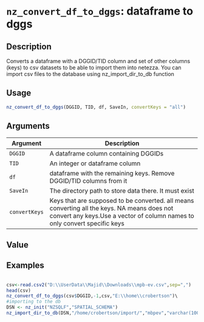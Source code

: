 # `nz_convert_df_to_dggs`: dataframe to dggs

## Description


 Converts a dataframe with a DGGID/TID column and set of other columns (keys) to csv
 datasets to be able to import them into netezza. You can import csv files to the database using nz_import_dir_to_db function


## Usage

```r
nz_convert_df_to_dggs(DGGID, TID, df, SaveIn, convertKeys = "all")
```


## Arguments

Argument      |Description
------------- |----------------
```DGGID```     |     A dataframe column containing DGGIDs
```TID```     |     An integer or dataframe column
```df```     |     dataframe with the remaining keys. Remove DGGID/TID columns from it
```SaveIn```     |     The directory path to store data there. It must exist
```convertKeys```     |     Keys that are supposed to be converted. all means converting all the keys. NA means does not convert any keys.Use a vector of column names to only convert specific keys

## Value


 


## Examples

```r

csv<-read.csv2("D:\\UserData\\Majid\\Downloads\\mpb-ev.csv",sep=",")
head(csv)
nz_convert_df_to_dggs(csv$DGGID,-1,csv,"E:\\home\\crobertson")\
#importing to the db
DSN <- nz_init("NZSQLF","SPATIAL_SCHEMA")
nz_import_dir_to_db(DSN,"/home/crobertson/import/","mbpev","varchar(100)")
```
